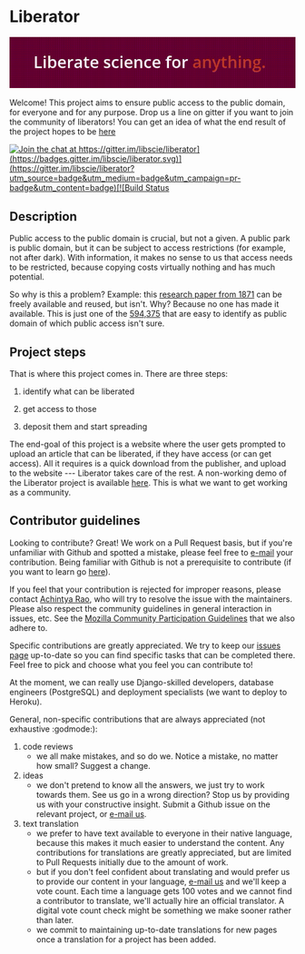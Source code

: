 # Liberator

[![animation-header.gif](resources/animation-header.gif)](https://libscie.github.io/liberator/)

Welcome! This project aims to ensure public access to the public domain, for everyone and for any purpose. Drop us a line on gitter if you want to join the community of liberators! You can get an idea of what the end result of the project hopes to be [here](https://libscie.github.io/liberator)

[![Join the chat at https://gitter.im/libscie/liberator](https://badges.gitter.im/libscie/liberator.svg)](https://gitter.im/libscie/liberator?utm_source=badge&utm_medium=badge&utm_campaign=pr-badge&utm_content=badge)[![Build Status](https://travis-ci.org/libscie/liberator.svg?branch=master)](https://travis-ci.org/libscie/liberator)

## Description

Public access to the public domain is crucial, but not a given. A public park is public domain, but it can be subject to access restrictions (for example, not after dark). With information, it makes no sense to us that access needs to be restricted, because copying costs virtually nothing and has much potential. 

So why is this a problem? Example: this [research paper from 1871](http://dx.doi.org/10.1016/B978-0-08-006821-3.50008-8) can be freely available and reused, but isn't. Why? Because no one has made it available. This is just one of the [594,375](http://api.crossref.org/works?filter=type:journal-article,from-pub-date:1501,until-pub-date:1886&rows=0) that are easy to identify as public domain of which public access isn't sure.

## Project steps

That is where this project comes in. There are three steps: 

1. identify what can be liberated

2. get access to those

3. deposit them and start spreading

The end-goal of this project is a website where the user gets prompted to upload an article that can be liberated, if they have access (or can get access). All it requires is a quick download from the publisher, and upload to the website --- Liberator takes care of the rest. A non-working demo of the Liberator project is available [here](https://libscie.github.io/liberator/). This is what we want to get working as a community.

## Contributor guidelines

Looking to contribute? Great! We work on a Pull Request basis, but if you're unfamiliar with Github and spotted a mistake, please feel free to [e-mail](mailto:info@libscie.org) your contribution. Being familiar with Github is not a prerequisite to contribute (if you want to learn go [here](https://try.github.io/levels/1/challenges/1)). 

If you feel that your contribution is rejected for improper reasons, please contact [Achintya Rao](mailto:achintya@achintyarao.in), who will try to resolve the issue with the maintainers. Please also respect the community guidelines in general interaction in issues, etc. See the [Mozilla Community Participation Guidelines](https://www.mozilla.org/en-US/about/governance/policies/participation/) that we also adhere to.

Specific contributions are greatly appreciated. We try to keep our [issues page](https://github.com/libscie/liberator/issues) up-to-date so you can find specific tasks that can be completed there. Feel free to pick and choose what you feel you can contribute to! 

At the moment, we can really use Django-skilled developers, database engineers (PostgreSQL) and deployment specialists (we want to deploy to Heroku). 

General, non-specific contributions that are always appreciated (not exhaustive :godmode:):

1. code reviews
	* we all make mistakes, and so do we. Notice a mistake, no matter how small? Suggest a change.
2. ideas
	* we don't pretend to know all the answers, we just try to work towards them. See us go in a wrong direction? Stop us by providing us with your constructive insight. Submit a Github issue on the relevant project, or [e-mail us](mailto:info@libscie.org).
3. text translation
	* we prefer to have text available to everyone in their native language, because this makes it much easier to understand the content. Any contributions for translations are greatly appreciated, but are limited to Pull Requests initially due to the amount of work. 
	* but if you don't feel confident about translating and would prefer us to provide our content in your language, [e-mail us](mailto:info@libscie.org) and we'll keep a vote count. Each time a language gets 100 votes and we cannot find a contributor to translate, we'll actually hire an official translator. A digital vote count check might be something we make sooner rather than later.
	* we commit to maintaining up-to-date translations for new pages once a translation for a project has been added. 
